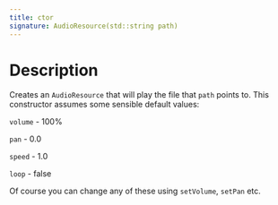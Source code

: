 ```yaml
---
title: ctor
signature: AudioResource(std::string path)
---
```


# Description
Creates an `AudioResource` that will play the file that `path` points to. This constructor assumes some sensible default values:

`volume` - 100%

`pan` - 0.0

`speed` - 1.0

`loop` - false

Of course you can change any of these using `setVolume`, `setPan` etc.
